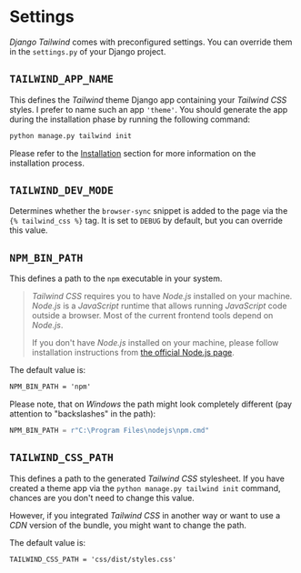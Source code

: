 # Settings

*Django Tailwind* comes with preconfigured settings.
You can override them in the `settings.py` of your Django project.

## `TAILWIND_APP_NAME`
This defines the *Tailwind* theme Django app containing your *Tailwind CSS* styles. I prefer to name such an app `'theme'`. You should generate the app during the installation phase by running the following command:
```html
python manage.py tailwind init
```
Please refer to the [Installation](installation.md) section for more information on the installation process.

## `TAILWIND_DEV_MODE`
Determines whether the `browser-sync` snippet is added to the page via the `{% tailwind_css %}` tag. It is set to `DEBUG` by default,
but you can override this value.

## `NPM_BIN_PATH`
This defines a path to the `npm` executable in your system.

> *Tailwind CSS* requires you to have *Node.js* installed on your machine.
> *Node.js* is a *JavaScript* runtime that allows running *JavaScript* code outside a browser. Most of the current frontend tools depend on *Node.js*.
>
> If you don't have *Node.js* installed on your machine, please follow installation instructions from [the official Node.js page](https://nodejs.org/).

The default value is:
```html
NPM_BIN_PATH = 'npm'
```

Please note, that on *Windows* the path might look completely different (pay attention to "backslashes" in the path):

```python
NPM_BIN_PATH = r"C:\Program Files\nodejs\npm.cmd"
```


## `TAILWIND_CSS_PATH`
This defines a path to the generated *Tailwind CSS* stylesheet. If you have created a theme app via the `python manage.py tailwind init` command,
chances are you don't need to change this value. 

However, if you integrated *Tailwind CSS* in another way or want to use a *CDN* version of the bundle, you might want to change the path.

The default value is:
```html
TAILWIND_CSS_PATH = 'css/dist/styles.css'
```
